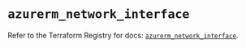 # `azurerm_network_interface`

Refer to the Terraform Registry for docs: [`azurerm_network_interface`](https://registry.terraform.io/providers/hashicorp/azurerm/3.114.0/docs/resources/network_interface).

